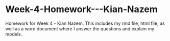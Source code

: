 # Week-4-Homework---Kian-Nazem
Homework for Week 4 - Kian Nazem. This includes my rmd file, html file, as well as a word document where I answer the questions and explain my models.
